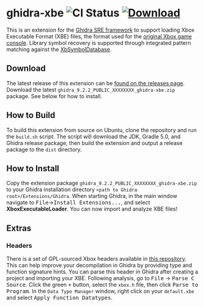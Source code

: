 ghidra-xbe ![CI Status](https://github.com/mborgerson/ghidra-xbe/workflows/Build/badge.svg?branch=master) [![Download](https://img.shields.io/badge/-Download-blue)](https://github.com/mborgerson/ghidra-xbe/releases/latest)
==========
This is an extension for the [Ghidra SRE framework](https://ghidra-sre.org/) to support loading Xbox Executable Format (XBE) files, the format used for the [original Xbox game console](https://en.wikipedia.org/wiki/Xbox_(console)). Library symbol recovery is supported through integrated pattern matching against the [XbSymbolDatabase](https://github.com/Cxbx-Reloaded/XbSymbolDatabase).

Download
--------
The latest release of this extension can be [found on the releases page](https://github.com/mborgerson/ghidra-xbe/releases/latest). Download the latest `ghidra_9.2.2_PUBLIC_XXXXXXXX_ghidra-xbe.zip` package. See below for how to install.

How to Build
------------
To build this extension from source on Ubuntu, clone the repository and run the `build.sh` script. The script will download the JDK, Gradle 5.0, and Ghidra release package, then build the extension and output a release package to the `dist` directory.

How to Install
--------------
Copy the extension package `ghidra_9.2.2_PUBLIC_XXXXXXXX_ghidra-xbe.zip` to your Ghidra installation directory `<path to Ghidra root>/Extensions/Ghidra`. When starting Ghidra, in the main window navigate to <kbd>File</kbd>&rarr;<kbd>Install Extensions...</kbd>, and select **XboxExecutableLoader**. You can now import and analyze XBE files!

Extras
------

### Headers
There is a set of GPL-sourced Xbox headers available in [this repository](https://github.com/mborgerson/xbox-includes). This can help improve your decompilation in Ghidra by providing type and function signature hints. You can parse this header in Ghidra after creating a project and importing your XBE. Following analysis, go to <kbd>File</kbd> &rarr; <kbd>Parse C Source</kbd>. Click the green <kbd>+</kbd> button, select the `xbox.h` file, then click <kbd>Parse to Program</kbd>. In the `Data Type Manager` window, right click on your `default.xbe` and select <kbd>Apply Function Datatypes</kbd>.
